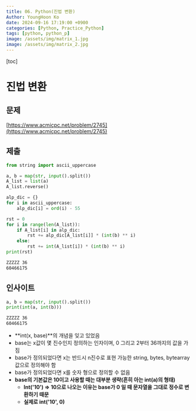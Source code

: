 ```yaml
---
title: 06. Python(진법 변환)
Author: YoungHoon Ko
date: 2024-09-16 17:19:00 +0900
categories: [Python, Practice_Python]
tags: [python, python_p]
image: /assets/img/matrix_1.jpg
image: /assets/img/matrix_2.jpg
---
```


[toc]

# 진법 변환

## 문제

[https://www.acmicpc.net/problem/2745](https://www.acmicpc.net/problem/2745)

## 제출

```python
from string import ascii_uppercase

a, b = map(str, input().split())
A_list = list(a)
A_list.reverse()

alp_dic = {}
for i in ascii_uppercase:
    alp_dic[i] = ord(i) - 55

rst = 0
for i in range(len(A_list)):
    if A_list[i] in alp_dic:
        rst += alp_dic[A_list[i]] * (int(b) ** i)
    else:
        rst += int(A_list[i]) * (int(b) ** i) 
print(rst)
```

```markdown
ZZZZZ 36
60466175
```

## 인사이트

```python
a, b = map(str, input().split())
print(int(a, int(b)))
```

```markdown
ZZZZZ 36
60466175
```

- **int(x, base)**의 개념을 잊고 있었음
- base는 x값이 몇 진수인지 정의하는 인자이며, 0 그리고 2부터 36까지의 값을 가짐
- base가 정의되었다면 x는 반드시 n진수로 표현 가능한 string, bytes, bytearray값으로 정의해야 함
- base가 정의되었다면 x를 숫자 형으로 정의할 수 없음
- **base의 기본값은 10이고 사용할 때는 대부분 생략(흔히 아는 int(a)의 형태)**
  - **Int('10') => 10으로 나오는 이유는 base가 0 일 때 문자열을 그대로 정수로 변환하기 때문**
  - **실제로 int('10', 0)**
